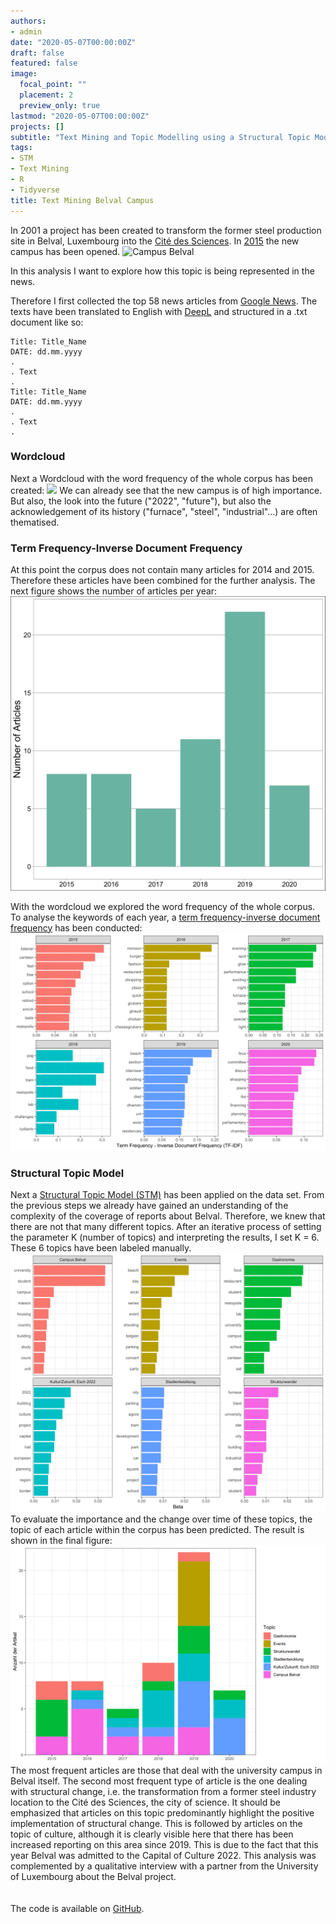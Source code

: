 ```yaml
---
authors:
- admin
date: "2020-05-07T00:00:00Z"
draft: false
featured: false
image:
  focal_point: ""
  placement: 2
  preview_only: true
lastmod: "2020-05-07T00:00:00Z"
projects: []
subtitle: "Text Mining and Topic Modelling using a Structural Topic Model"
tags:
- STM
- Text Mining
- R
- Tidyverse
title: Text Mining Belval Campus
---
```


In 2001 a project has been created to transform the former steel production site in Belval,
Luxembourg into the [Cité des Sciences](https://wwwde.uni.lu/fhse/belval_campus). 
In [2015](https://lequotidien.lu/luxembourg/le-campus-de-belval-en-un-clin-doeil/) the new campus has been opened.
![Campus Belval](https://wwwde.uni.lu/var/storage/images/media/images/campus_belval_final_1/1014043-1-fre-FR/campus_belval_final_1.jpg)

In this analysis I want to explore how this topic is being represented in the news.

Therefore I first collected the top 58 news articles from [Google News](https://www.google.com/search?q=belval+campus+esch-sur-alzette&client=firefox-b-d&sxsrf=ALeKk0080OxF6oOpC3lb6hNxafFccNgYjA:1590592264605&source=lnms&tbm=nws&sa=X&ved=2ahUKEwi57Kf3qdTpAhU7ThUIHSw_CG0Q_AUoAXoECCwQAw&biw=1920&bih=966).
The texts have been translated to English with [DeepL](https://www.deepl.com/en/translator) and structured 
in a .txt document like so:
```
Title: Title_Name
DATE: dd.mm.yyyy
.
. Text
.
Title: Title_Name
DATE: dd.mm.yyyy
.
. Text
.
```

### Wordcloud
Next a Wordcloud with the word frequency of the whole corpus has been created:
<img src="https://raw.githubusercontent.com/STBrinkmann/Text_Mining_Belval/master/Plots/wordcloud.svg?sanitize=true">
We can already see that the new campus is of high importance. But also, the look into the future ("2022", "future"),
but also the acknowledgement of its history ("furnace", "steel", "industrial"...) are often thematised.

### Term Frequency-Inverse Document Frequency
At this point the corpus does not contain many articles for 2014 and 2015. 
Therefore these articles have been combined for the further analysis. The next figure shows the number of articles per year:
<img src="https://raw.githubusercontent.com/STBrinkmann/Text_Mining_Belval/master/Plots/Articles_Count.svg?sanitize=true">

With the wordcloud we explored the word frequency of the whole corpus. To analyse the keywords of each year, a [term frequency-inverse document frequency](http://www.tfidf.com/) has been conducted: 
<img src="https://raw.githubusercontent.com/STBrinkmann/Text_Mining_Belval/master/Plots/tf_idf.svg?sanitize=true">

### Structural Topic Model
Next a [Structural Topic Model (STM)](https://www.structuraltopicmodel.com/) has been applied on the data set. From the previous steps we already have gained an understanding of the complexity of the coverage of reports about Belval. Therefore, we knew that there are not that many different topics. After an iterative process of setting the parameter K (number of topics) and interpreting the results, I set K = 6. These 6 topics have been labeled manually.
<img src="https://raw.githubusercontent.com/STBrinkmann/Text_Mining_Belval/master/Plots/stm.svg?sanitize=true">
To evaluate the importance and the change over time of these topics, the topic of each article within the corpus has been predicted. The result is shown in the final figure:
<img src="https://raw.githubusercontent.com/STBrinkmann/Text_Mining_Belval/master/Plots/timeseries.svg?sanitize=true">
The most frequent articles are those that deal with the university campus in Belval itself. The second most frequent type of article is the one dealing with structural change, i.e. the transformation from a former steel industry location to the Cité des Sciences, the city of science. It should be emphasized that articles on this topic predominantly highlight the positive implementation of structural change. This is followed by articles on the topic of culture, although it is clearly visible here that there has been increased reporting on this area since 2019. This is due to the fact that this year Belval was admitted to the Capital of Culture 2022. This analysis was complemented by a qualitative interview with a partner from the University of Luxembourg about the Belval project.\
\
\
The code is available on [GitHub](https://github.com/STBrinkmann/Text_Mining_Belval).
